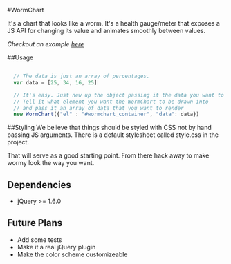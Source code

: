 #WormChart

It's a chart that looks like a worm.  It's a health gauge/meter that
exposes a JS API for changing its value and animates smoothly between values.  

*Checkout an example [here](https://waynemak.github.com/wormchart)*

##Usage
```javascript

  // The data is just an array of percentages.
  var data = [25, 34, 16, 25]

  // It's easy. Just new up the object passing it the data you want to display
  // Tell it what element you want the WormChart to be drawn into
  // and pass it an array of data that you want to render
  new WormChart({"el" : "#wormchart_container", "data": data})

```

##Styling
We believe that things should be styled with CSS not by hand passing JS
arguments. There is a default stylesheet called style.css in the
project.

That will serve as a good starting point. From there hack away to make
wormy look the way you want.

## Dependencies
* jQuery >= 1.6.0

## Future Plans

* Add some tests
* Make it a real jQuery plugin
* Make the color scheme customizeable
